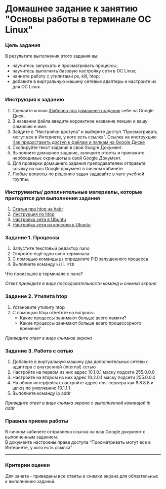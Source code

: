 # Домашнее задание к занятию "Основы работы в терминале ОС Linux"

### 

### Цель задания

В результате выполнения этого задания вы:
- научитесь запускать и просматривать процессы;
- научитесь выполнять базовую настройку сети в ОС Linux;
- начнете работу с утилитами ps, kill, htop;
- добавите в виртуальную машину сетевые адаптеры и настроите их для ОС Linux.


### Инструкция к заданию

1. Сделайте копию [Шаблона для домашнего задания](https://docs.google.com/document/d/1youKpKm_JrC0UzDyUslIZW2E2bIv5OVlm_TQDvH5Pvs/edit) себе на Google Диск.
2. В названии файла введите корректное название лекции и вашу фамилию и имя.
3. Зайдите в “Настройки доступа” и выберите доступ “Просматривать могут все в Интернете, у кого есть ссылка”. Ссылка на инструкцию [Как предоставить доступ к файлам и папкам на Google Диске](https://support.google.com/docs/answer/2494822?hl=ru&co=GENIE.Platform%3DDesktop)
4. Скопируйте текст задания в свой  Google Документ.
5. Выполните домашнее задание, запишите ответы и приложите необходимые скриншоты в свой Google Документ.
6. Для проверки домашнего задания преподавателем отправьте ссылку на ваш Google документ в личном кабинете.
7. Любые вопросы по решению задач задавайте в чате учебной группы.


### Инструменты/ дополнительные материалы, которые пригодятся для выполнения задания

1. [Статья про htop на habr](https://habr.com/ru/post/316806/)
2. [Инструкция по htop](https://zalinux.ru/?p=3581)
3. [Настройка сети в Ubuntu](https://help.reg.ru/hc/ru/articles/4408047642513-Как-настроить-сеть-в-Ubuntu-16-04)
4. [Настройка сети из консоли в Ubuntu](https://losst.ru/nastrojka-seti-iz-konsoli-ubuntu)


### Задание 1. Процессы

1. Запустите текстовый редактор nano
2. Откройте ещё одно окно терминала
3. С помощью команды `ps` определите PID запущенного процесса
4. Выполните команду `kill PID`

Что произошло в терминале с nano?

*Ответ приведите в виде последовательности команд и снимка экрана*


### Задание 2. Утилита htop

1. Установите утилиту htop
2. С помощью htop ответьте на вопросы:
   - Какие процессы занимают больше всего памяти?
   - Какие процессы занимают больше всего процессорного времени?

*Приведите ответ в виде снимков экрана*


### Задание 3. Работа с сетью

1. Добавьте в виртуальную машину два дополнительных сетевых адаптера с внутренней (internal) сетью
2. Настройте на первом из них адрес 10.1.0.1 маску подсети 255.0.0.0
3. Настройте на втором из них адрес 10.2.0.1 маску подсети 255.0.0.0
4. На обоих интерфейсах настройте адрес dns-сервера как 8.8.8.8 и шлюз по умолчанию 10.1.1.1
5. Выполните команду ip addr

*Приведите ответ в виде снимка экрана с выполненной командой ip addr*


### Правила приема работы

В личном кабинете отправлена ссылка на ваш Google документ с выполненным заданием.   
В документе настроены права доступа “Просматривать могут все в Интернете, у кого есть ссылка”



------


### Критерии оценки

Для зачета - приведены все ответы и снимки экрана для обязательных к выполнению заданий.

